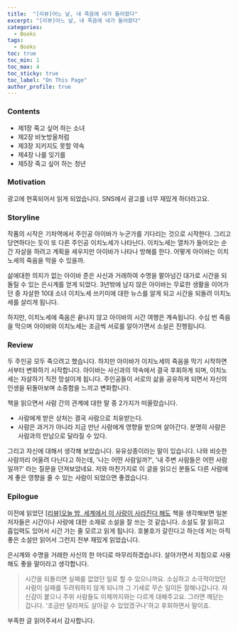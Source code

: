```yaml
---
title:  "[리뷰]어느 날, 내 죽음에 네가 들어왔다"
excerpt: "[리뷰]어느 날, 내 죽음에 네가 들어왔다"
categories:
  - Books
tags:
  - Books
toc: true
toc_min: 1
toc_max: 4
toc_sticky: true
toc_label: "On This Page"
author_profile: true
---
```


### Contents

* 제1장 죽고 싶어 하는 소녀
* 제2장 비눗방울처럼
* 제3장 지키지도 못할 약속
* 제4장 나를 잊기를
* 제5장 죽고 싶어 하는 청년

### Motivation

광고에 현혹되어서 읽게 되었습니다. SNS에서 광고를 너무 재밌게 하더라고요.

### Storyline

작품의 시작은 기차역에서 주인공 아이바가 누군가를 기다리는 것으로 시작한다. 그리고 당연하다는 듯이 또 다른 주인공 이치노세가 나타난다. 이치노세는 열차가 들어오는 순간 자살을 하려고 계획을 세우지만 아이바가 나타나 방해를 한다. 어떻게 아이바는 이치노세의 죽음을 막을 수 있을까.

삶에대한 의지가 없는 아이바 준은 사신과 거래하여 수명을 팔아넘긴 대가로 시간을 되돌릴 수 있는 은시계를 얻게 되었다. 3년밖에 남지 않은 아이바는 무료한 생활을 이어가던 중 자살한 10대 소녀 이치노세 쓰키미에 대한 뉴스를 알게 되고 시간을 되돌려 이치노세를 살리게 됩니다.

하지만, 이치노세에 죽음은 끝나지 않고 아이바의 시간 여행은 계속됩니다. 수십 번 죽음을 막으며 아이바와 이치노세는 조금씩 서로를 알아가면서 소설은 진행됩니다.

### Review

두 주인공 모두 죽으려고 했습니다. 하지만 아이바가 이치노세의 죽음을 막기 시작하면서부터 변화하기 시작합니다. 아이바는 사신과의 약속에서 결국 후회하게 되며, 이치노세는 자살하기 직전 망설이게 됩니다. 주인공들이 서로의 삶을 공유하게 되면서 자신의 인생을 뒤돌아보며 소중함을 느끼고 변화합니다.

책을 읽으면서 사람 간의 관계에 대한 말 중 2가지가 떠올랐습니다.

* 사람에게 받은 상처는 결국 사람으로 치유받는다.
* 사람은 과거가 아니라 지금 만난 사람에게 영향을 받으며 살아간다. 분명히 사람은 사람과의 만남으로 달라질 수 있다.

그리고 자신에 대해서 생각해 보았습니다. 유유상종이라는 말이 있습니다. 나와 비슷한 사람끼리 어울려 다닌다고 하는데, '나는 어떤 사람일까?', '내 주변 사람들은 어떤 사람일까?' 라는 질문을 던져보았네요. 저와 마찬가지로 이 글을 읽으신 분들도 다른 사람에게 좋은 영향을 줄 수 있는 사람이 되었으면 좋겠습니다.

### Epilogue

이전에 읽었던 [[리뷰]오늘 밤, 세계에서 이 사랑이 사라진다 해도](/books/books-tonightevenifthislovedisappearsfromtheworld) 책을 생각해보면 일본 저자들은 시간이나 사랑에 대한 소재로 소설을 잘 쓰는 것 같습니다. 소설도 잘 읽히고 흡입력도 있어서 시간 가는 줄 모르고 읽게 됩니다. 호불호가 갈린다고 하는데 저는 아직 좋은 소설만 읽어서 그런지 전부 재밌게 읽었습니다.

은시계와 수명을 거래한 사신의 한 마디로 마무리하겠습니다. 살아가면서 지침으로 사용해도 좋을 말이라고 생각합니다.

> 시간을 되돌리면 실패를 없었던 일로 할 수 있으니까요. 소심하고 소극적이었던 사람이 실패를 두려워하지 않게 되니까 그 기세로 무슨 일이든 잘해나갑니다. 자신감이 붙으니 주위 사람들도 이제까지와는 다르게 대해주고요. 그러면 깨닫는 겁니다. '조금만 달라져도 살아갈 수 있었겠구나'하고 후회하면서 말이죠. 

부족한 글 읽어주셔서 감사합니다.